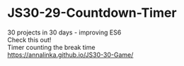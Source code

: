 # JS30-29-Countdown-Timer
30 projects in 30 days - improving ES6 \
Check this out! \
Timer counting the break time \
https://annalinka.github.io/JS30-30-Game/
